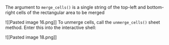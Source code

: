 The argument to `merge_cells()` is a single string of the top-left and bottom-right cells of the rectangular area to be merged

![[Pasted image 16.png]]
To unmerge cells, call the `unmerge_cells()` sheet method. Enter this into the interactive shell:

![[Pasted image 18.png]]